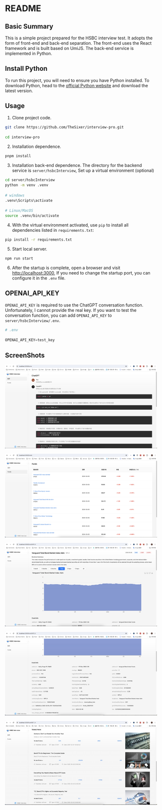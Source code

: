 # README

## Basic Summary

This is a simple project prepared for the HSBC interview test. It adopts the form of front-end and back-end separation. The front-end uses the React framework and is built based on UmiJS. The back-end service is implemented in Python.


## Install Python
To run this project, you will need to ensure you have Python installed. 
To download Python, head to the [official Python website](https://www.python.org/downloads/) and download the latest version. 

## Usage

1. Clone project code.

```bash
git clone https://github.com/TheSixer/interview-pro.git

cd interview-pro
```

2. Installation dependence.

```bash
pnpm install
```

3. Installation back-end dependence.
   The directory for the backend service is `server/hsbcInterview`, Set up a virtual environment (optional)

```bash
cd server/hsbcInterview
python -m venv .venv

# windows
.venv\Scripts\activate

# Linux/MacOS
source .venv/bin/activate
```
4. With the virtual environment activated, use ` pip ` to install all dependencies listed in ` requirements.txt `:

```bash
pip install -r requirements.txt
```

5. Start local server.
```bash
npm run start
```

6. After the startup is complete, open a browser and visit [http://localhost:3000](http://localhost:3000), If you need to change the startup port, you can configure it in the `.env` file.

## OPENAI_API_KEY

` OPENAI_API_KEY ` is required to use the ChatGPT conversation function. Unfortunately, I cannot provide the real key. If you want to test the conversation function, you can add `OPENAI_API_KEY` to ` server/hsbcInterview/.env `.

```py server/.env
# .env

OPENAI_API_KEY=test_key
```

## ScreenShots

![Chat Page](./screenshot01.jpg)

![Fund List Page](./screenshot02.jpg)

![Fund Detail Page](./screenshot03.jpg)

![Fund Detail Page](./screenshot04.jpg)

![Fund Detail Page](./screenshot05.jpg)
